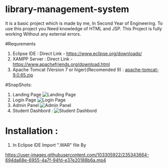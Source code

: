 # library-management-system
It is a basic project which is made by me, In Second Year of Engineering.
To use this project you Need knowledge of HTML and JSP.
This Project is fully working Without any external errors.

#Requrements
1) Eclipse IDE  : Direct Link - https://www.eclipse.org/downloads/
2) XAMPP Server : Direct Link - https://www.apachefriends.org/download.html
3) Apache Tomcat (Version 7 or higer)(Recomended 9) :  [apache-tomcat-9.0.65.zip](https://github.com/nandan8983/library-management-system/files/11360862/apache-tomcat-9.0.65.zip)

 
 
#SnapShots: 

1) Landing Page ![Landing Page](https://user-images.githubusercontent.com/103305922/235343175-3c83bd07-caa1-43d5-8428-bd139c96921c.png)
2) Login Page ![Login Page](https://user-images.githubusercontent.com/103305922/235343192-dac050d0-2fc2-49f7-97b5-4679cde16afb.png)
3) Admin Panel ![Admin Panel](https://user-images.githubusercontent.com/103305922/235342639-cc530649-8c83-4af6-b9ad-09d21a3abc3d.png)
4) Student Dashbord : ![Student Dashbord](https://user-images.githubusercontent.com/103305922/235343216-e2c9c4c3-a79b-4931-a50e-bdb30f165b19.png)

# Installation :
1) In Eclipse IDE Import ".WAR" file By 


https://user-images.githubusercontent.com/103305922/235343664-694da68e-6955-4a7f-94fd-e37e20188b6a.mp4

